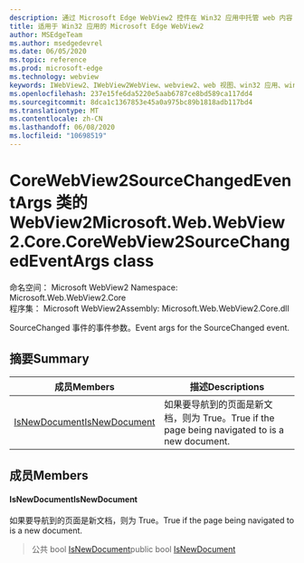 ```yaml
---
description: 通过 Microsoft Edge WebView2 控件在 Win32 应用中托管 web 内容
title: 适用于 Win32 应用的 Microsoft Edge WebView2
author: MSEdgeTeam
ms.author: msedgedevrel
ms.date: 06/05/2020
ms.topic: reference
ms.prod: microsoft-edge
ms.technology: webview
keywords: IWebView2、IWebView2WebView、webview2、web 视图、win32 应用、win32、edge、ICoreWebView2、ICoreWebView2Controller、浏览器控件、边缘 html
ms.openlocfilehash: 237e15fe6da5220e5aab6787ce8bd589ca117dd4
ms.sourcegitcommit: 8dca1c1367853e45a0a975bc89b1818adb117bd4
ms.translationtype: MT
ms.contentlocale: zh-CN
ms.lasthandoff: 06/08/2020
ms.locfileid: "10698519"
---
```

# <span data-ttu-id="d87a7-104">CoreWebView2SourceChangedEventArgs 类的 WebView2</span><span class="sxs-lookup"><span data-stu-id="d87a7-104">Microsoft.Web.WebView2.Core.CoreWebView2SourceChangedEventArgs class</span></span> 

<span data-ttu-id="d87a7-105">命名空间： Microsoft WebView2 </span><span class="sxs-lookup"><span data-stu-id="d87a7-105">Namespace: Microsoft.Web.WebView2.Core</span></span>\
<span data-ttu-id="d87a7-106">程序集： Microsoft WebView2</span><span class="sxs-lookup"><span data-stu-id="d87a7-106">Assembly: Microsoft.Web.WebView2.Core.dll</span></span>

<span data-ttu-id="d87a7-107">SourceChanged 事件的事件参数。</span><span class="sxs-lookup"><span data-stu-id="d87a7-107">Event args for the SourceChanged event.</span></span>

## <span data-ttu-id="d87a7-108">摘要</span><span class="sxs-lookup"><span data-stu-id="d87a7-108">Summary</span></span>

 <span data-ttu-id="d87a7-109">成员</span><span class="sxs-lookup"><span data-stu-id="d87a7-109">Members</span></span>                        | <span data-ttu-id="d87a7-110">描述</span><span class="sxs-lookup"><span data-stu-id="d87a7-110">Descriptions</span></span>
--------------------------------|---------------------------------------------
[<span data-ttu-id="d87a7-111">IsNewDocument</span><span class="sxs-lookup"><span data-stu-id="d87a7-111">IsNewDocument</span></span>](#isnewdocument) | <span data-ttu-id="d87a7-112">如果要导航到的页面是新文档，则为 True。</span><span class="sxs-lookup"><span data-stu-id="d87a7-112">True if the page being navigated to is a new document.</span></span>

## <span data-ttu-id="d87a7-113">成员</span><span class="sxs-lookup"><span data-stu-id="d87a7-113">Members</span></span>

#### <span data-ttu-id="d87a7-114">IsNewDocument</span><span class="sxs-lookup"><span data-stu-id="d87a7-114">IsNewDocument</span></span> 

<span data-ttu-id="d87a7-115">如果要导航到的页面是新文档，则为 True。</span><span class="sxs-lookup"><span data-stu-id="d87a7-115">True if the page being navigated to is a new document.</span></span>

> <span data-ttu-id="d87a7-116">公共 bool [IsNewDocument](#isnewdocument)</span><span class="sxs-lookup"><span data-stu-id="d87a7-116">public bool [IsNewDocument](#isnewdocument)</span></span>

